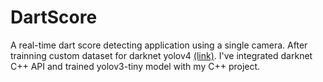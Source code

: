 # DartScore

A real-time dart score detecting application using a single camera.
After trainning custom dataset for darknet yolov4 [(link)](https://github.com/RRRChangeche/CV_CVMarathon). I've integrated darknet C++ API and trained yolov3-tiny model with my C++ project.

